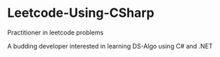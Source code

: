 # Leetcode-Using-CSharp
Practitioner in leetcode problems 

A budding developer interested in learning DS-Algo using C# and .NET
